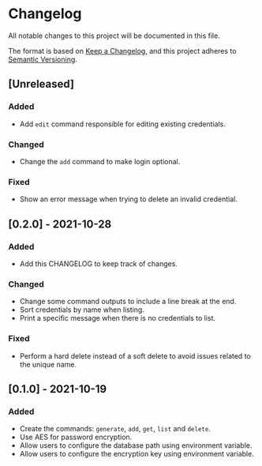 # Changelog

All notable changes to this project will be documented in this file.

The format is based on [Keep a Changelog](https://keepachangelog.com/en/1.0.0/),
and this project adheres to [Semantic Versioning](https://semver.org/spec/v2.0.0.html).

## [Unreleased]

### Added

- Add `edit` command responsible for editing existing credentials.

### Changed

- Change the `add` command to make login optional.

### Fixed

- Show an error message when trying to delete an invalid credential.

## [0.2.0] - 2021-10-28

### Added

- Add this CHANGELOG to keep track of changes.

### Changed

- Change some command outputs to include a line break at the end.
- Sort credentials by name when listing.
- Print a specific message when there is no credentials to list.

### Fixed

- Perform a hard delete instead of a soft delete to avoid issues related to the unique name.

## [0.1.0] - 2021-10-19

### Added

- Create the commands: `generate`, `add`, `get`, `list` and `delete`.
- Use AES for password encryption.
- Allow users to configure the database path using environment variable.
- Allow users to configure the encryption key using environment variable.
